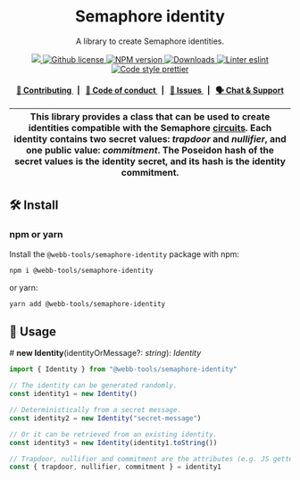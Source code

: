 <p align="center">
    <h1 align="center">
        Semaphore identity
    </h1>
    <p align="center">A library to create Semaphore identities.</p>
</p>

<p align="center">
    <a href="https://github.com/webb-tools">
        <img src="https://img.shields.io/badge/project-Semaphore-blue.svg?style=flat-square">
    </a>
    <a href="https://github.com/webb-tools/semaphore-anchor/blob/develop/LICENSE">
        <img alt="Github license" src="https://img.shields.io/github/license/semaphore-protocol/semaphore.svg?style=flat-square">
    </a>
    <a href="https://www.npmjs.com/package/@webb-tools/semaphore-identity">
        <img alt="NPM version" src="https://img.shields.io/npm/v/@webb-tools/semaphore-identity?style=flat-square" />
    </a>
    <a href="https://npmjs.org/package/@webb-tools/semaphore-identity">
        <img alt="Downloads" src="https://img.shields.io/npm/dm/@webb-tools/semaphore-identity.svg?style=flat-square" />
    </a>
    <a href="https://eslint.org/">
        <img alt="Linter eslint" src="https://img.shields.io/badge/linter-eslint-8080f2?style=flat-square&logo=eslint" />
    </a>
    <a href="https://prettier.io/">
        <img alt="Code style prettier" src="https://img.shields.io/badge/code%20style-prettier-f8bc45?style=flat-square&logo=prettier" />
    </a>
</p>

<div align="center">
    <h4>
        <a href="https://github.com/webb-tools/semaphore/blob/develop/CONTRIBUTING.md">
            👥 Contributing
        </a>
        <span>&nbsp;&nbsp;|&nbsp;&nbsp;</span>
        <a href="https://github.com/webb-tools/semaphore/blob/develop/CODE_OF_CONDUCT.md">
            🤝 Code of conduct
        </a>
        <span>&nbsp;&nbsp;|&nbsp;&nbsp;</span>
        <a href="https://github.com/webb-tools/semaphore/contribute">
            🔎 Issues
        </a>
        <span>&nbsp;&nbsp;|&nbsp;&nbsp;</span>
        <a href="https://discord.gg/6mSdGHnstH">
            🗣️ Chat &amp; Support
        </a>
    </h4>
</div>

| This library provides a class that can be used to create identities compatible with the Semaphore [circuits](https://github.com/semaphore-protocol/semaphore/tree/main/circuits). Each identity contains two secret values: _trapdoor_ and _nullifier_, and one public value: _commitment_. The Poseidon hash of the secret values is the identity secret, and its hash is the identity commitment. |
| --------------------------------------------------------------------------------------------------------------------------------------------------------------------------------------------------------------------------------------------------------------------------------------------------------------------------------------------------------------------------------------------------- |

## 🛠 Install

### npm or yarn

Install the `@webb-tools/semaphore-identity` package with npm:

```bash
npm i @webb-tools/semaphore-identity
```

or yarn:

```bash
yarn add @webb-tools/semaphore-identity
```

## 📜 Usage

\# **new Identity**(identityOrMessage?: _string_): _Identity_

```typescript
import { Identity } from "@webb-tools/semaphore-identity"

// The identity can be generated randomly.
const identity1 = new Identity()

// Deterministically from a secret message.
const identity2 = new Identity("secret-message")

// Or it can be retrieved from an existing identity.
const identity3 = new Identity(identity1.toString())

// Trapdoor, nullifier and commitment are the attributes (e.g. JS getters).
const { trapdoor, nullifier, commitment } = identity1
```

